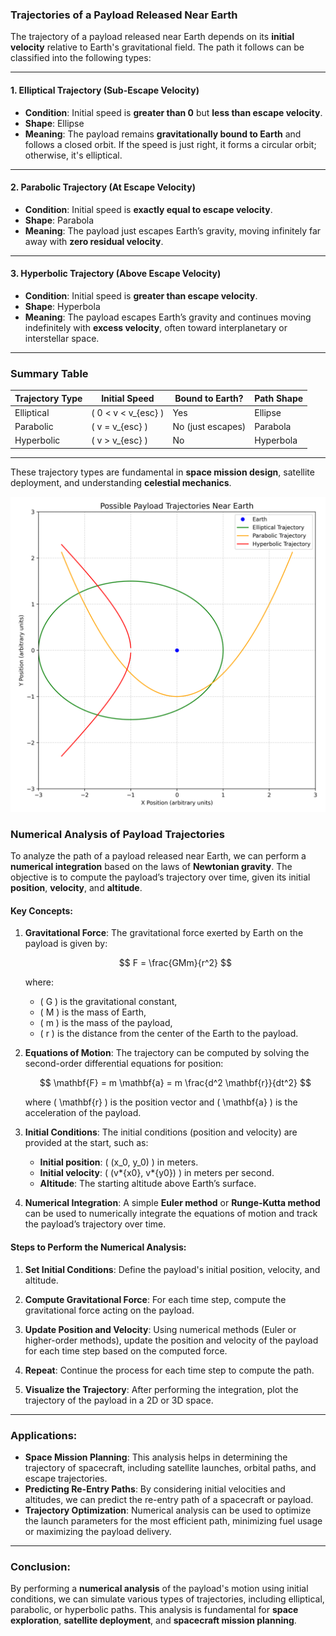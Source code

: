 ### Trajectories of a Payload Released Near Earth

The trajectory of a payload released near Earth depends on its **initial velocity** relative to Earth's gravitational field. The path it follows can be classified into the following types:

---

#### 1. **Elliptical Trajectory** (Sub-Escape Velocity)

- **Condition**: Initial speed is **greater than 0** but **less than escape velocity**.
- **Shape**: Ellipse
- **Meaning**: The payload remains **gravitationally bound to Earth** and follows a closed orbit. If the speed is just right, it forms a circular orbit; otherwise, it's elliptical.

---

#### 2. **Parabolic Trajectory** (At Escape Velocity)

- **Condition**: Initial speed is **exactly equal to escape velocity**.
- **Shape**: Parabola
- **Meaning**: The payload just escapes Earth’s gravity, moving infinitely far away with **zero residual velocity**.

---

#### 3. **Hyperbolic Trajectory** (Above Escape Velocity)

- **Condition**: Initial speed is **greater than escape velocity**.
- **Shape**: Hyperbola
- **Meaning**: The payload escapes Earth’s gravity and continues moving indefinitely with **excess velocity**, often toward interplanetary or interstellar space.

---

### Summary Table

| Trajectory Type | Initial Speed          | Bound to Earth?   | Path Shape |
| --------------- | ---------------------- | ----------------- | ---------- |
| Elliptical      | \( 0 < v < v\_{esc} \) | Yes               | Ellipse    |
| Parabolic       | \( v = v\_{esc} \)     | No (just escapes) | Parabola   |
| Hyperbolic      | \( v > v\_{esc} \)     | No                | Hyperbola  |

---

These trajectory types are fundamental in **space mission design**, satellite deployment, and understanding **celestial mechanics**.

![Projectile Motion](./Pictures/payload_trajectories.png)

### Numerical Analysis of Payload Trajectories

To analyze the path of a payload released near Earth, we can perform a **numerical integration** based on the laws of **Newtonian gravity**. The objective is to compute the payload’s trajectory over time, given its initial **position**, **velocity**, and **altitude**.

#### Key Concepts:

1. **Gravitational Force**: The gravitational force exerted by Earth on the payload is given by:

   $$
   F = \frac{GMm}{r^2}
   $$

   where:

   - \( G \) is the gravitational constant,
   - \( M \) is the mass of Earth,
   - \( m \) is the mass of the payload,
   - \( r \) is the distance from the center of the Earth to the payload.

2. **Equations of Motion**: The trajectory can be computed by solving the second-order differential equations for position:

   $$
   \mathbf{F} = m \mathbf{a} = m \frac{d^2 \mathbf{r}}{dt^2}
   $$

   where \( \mathbf{r} \) is the position vector and \( \mathbf{a} \) is the acceleration of the payload.

3. **Initial Conditions**: The initial conditions (position and velocity) are provided at the start, such as:

   - **Initial position**: \( (x_0, y_0) \) in meters.
   - **Initial velocity**: \( (v*{x0}, v*{y0}) \) in meters per second.
   - **Altitude**: The starting altitude above Earth’s surface.

4. **Numerical Integration**: A simple **Euler method** or **Runge-Kutta method** can be used to numerically integrate the equations of motion and track the payload’s trajectory over time.

#### Steps to Perform the Numerical Analysis:

1. **Set Initial Conditions**: Define the payload's initial position, velocity, and altitude.
2. **Compute Gravitational Force**: For each time step, compute the gravitational force acting on the payload.
3. **Update Position and Velocity**: Using numerical methods (Euler or higher-order methods), update the position and velocity of the payload for each time step based on the computed force.
4. **Repeat**: Continue the process for each time step to compute the path.

5. **Visualize the Trajectory**: After performing the integration, plot the trajectory of the payload in a 2D or 3D space.

---

### Applications:

- **Space Mission Planning**: This analysis helps in determining the trajectory of spacecraft, including satellite launches, orbital paths, and escape trajectories.
- **Predicting Re-Entry Paths**: By considering initial velocities and altitudes, we can predict the re-entry path of a spacecraft or payload.
- **Trajectory Optimization**: Numerical analysis can be used to optimize the launch parameters for the most efficient path, minimizing fuel usage or maximizing the payload delivery.

---

### Conclusion:

By performing a **numerical analysis** of the payload's motion using initial conditions, we can simulate various types of trajectories, including elliptical, parabolic, or hyperbolic paths. This analysis is fundamental for **space exploration**, **satellite deployment**, and **spacecraft mission planning**.
